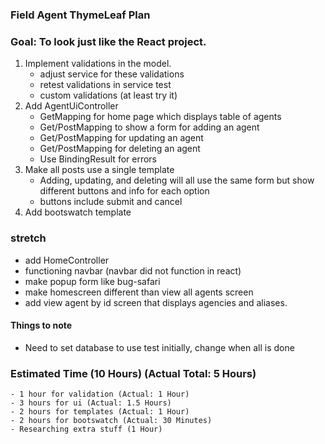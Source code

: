 ### Field Agent ThymeLeaf Plan
### Goal: To look just like the React project.

1. Implement validations in the model.
    - adjust service for these validations
    - retest validations in service test
    - custom validations (at least try it)
2. Add AgentUiController
    - GetMapping for home page which displays table of
    agents
    - Get/PostMapping to show a form for adding an agent
    - Get/PostMapping for updating an agent
    - Get/PostMapping for deleting an agent
    - Use BindingResult for errors
3. Make all posts use a single template
    - Adding, updating, and deleting will all use 
    the same form but show different buttons and info
    for each option
    - buttons include submit and cancel
4. Add bootswatch template

### stretch
- add HomeController
- functioning navbar (navbar did not function in react)
- make popup form like bug-safari
- make homescreen different than view all agents screen
- add view agent by id screen that displays agencies 
and aliases.
    
#### Things to note
- Need to set database to use test initially,
change when all is done


### Estimated Time (10 Hours) (Actual Total: 5 Hours)
    - 1 hour for validation (Actual: 1 Hour)
    - 3 hours for ui (Actual: 1.5 Hours)
    - 2 hours for templates (Actual: 1 Hour)
    - 2 hours for bootswatch (Actual: 30 Minutes)
    - Researching extra stuff (1 Hour)
    
    